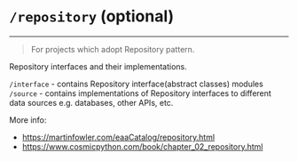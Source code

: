 # `/repository` (optional)

---

> For projects which adopt Repository pattern.

Repository interfaces and their implementations.


`/interface` - contains Repository interface(abstract classes) modules
`/source` - contains implementations of Repository interfaces to different data sources e.g. databases, other APIs, etc. 

More info:

* https://martinfowler.com/eaaCatalog/repository.html
* https://www.cosmicpython.com/book/chapter_02_repository.html